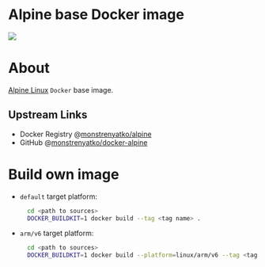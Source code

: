 Alpine base Docker image
========================

[![](https://github.com/monstrenyatko/docker-alpine/actions/workflows/ci.yml/badge.svg)](https://github.com/monstrenyatko/docker-alpine/actions?query=workflow%3Aci)

About
=====

[Alpine Linux](https://alpinelinux.org/) `Docker` base image.

Upstream Links
--------------
* Docker Registry @[monstrenyatko/alpine](https://hub.docker.com/r/monstrenyatko/alpine/)
* GitHub @[monstrenyatko/docker-alpine](https://github.com/monstrenyatko/docker-alpine)

Build own image
===============

* `default` target platform:

  ```sh
    cd <path to sources>
    DOCKER_BUILDKIT=1 docker build --tag <tag name> .
  ```
* `arm/v6` target platform:

  ```sh
    cd <path to sources>
    DOCKER_BUILDKIT=1 docker build --platform=linux/arm/v6 --tag <tag name> .
  ```
